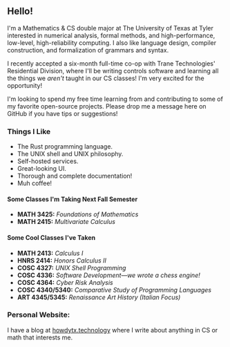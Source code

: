 ## Hello!

I'm a Mathematics & CS double major at The University of Texas at Tyler interested in numerical analysis, formal methods, and high-performance, low-level, high-reliability computing. I also like language design, compiler construction, and formalization of grammars and syntax.

I recently accepted a six-month full-time co-op with Trane Technologies' Residential Division, where I'll be writing controls software and learning all the things we *aren't* taught in our CS classes! I'm very excited for the opportunity!

I'm looking to spend my free time learning from and contributing
to some of my favorite open-source projects. Please drop me a message here
on GitHub if you have tips or suggestions!

### Things I Like
- The Rust programming language.
- The UNIX shell and UNIX philosophy.
- Self-hosted services.
- Great-looking UI.
- Thorough and complete documentation!
- Muh coffee!

#### Some Classes I'm Taking Next Fall Semester
- **MATH 3425:** *Foundations of Mathematics*
- **MATH 2415:** *Multivariate Calculus*

#### Some Cool Classes I've Taken
- **MATH 2413:** *Calculus I*
- **HNRS 2414:** *Honors Calculus II*
- **COSC 4327:** *UNIX Shell Programming*
- **COSC 4336:** *Software Development—we wrote a chess engine!*
- **COSC 4364:** *Cyber Risk Analysis*
- **COSC 4340/5340:** *Comparative Study of Programming Languages*
- **ART  4345/5345:** *Renaissance Art History (Italian Focus)*

### Personal Website:
I have a blog at [howdytx.technology](https://howdytx.technology) where I write about anything in CS or math that interests me.

<!---
ethanbarry/ethanbarry is a ✨ special ✨ repository because its `README.md` (this file) appears on your GitHub profile.
You can click the Preview link to take a look at your changes.
--->

